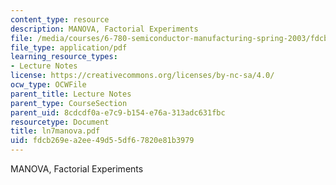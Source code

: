 ```yaml
---
content_type: resource
description: MANOVA, Factorial Experiments
file: /media/courses/6-780-semiconductor-manufacturing-spring-2003/fdcb269ea2ee49d55df67820e81b3979_ln7manova.pdf
file_type: application/pdf
learning_resource_types:
- Lecture Notes
license: https://creativecommons.org/licenses/by-nc-sa/4.0/
ocw_type: OCWFile
parent_title: Lecture Notes
parent_type: CourseSection
parent_uid: 8cdcdf0a-e7c9-b154-e76a-313adc631fbc
resourcetype: Document
title: ln7manova.pdf
uid: fdcb269e-a2ee-49d5-5df6-7820e81b3979
---
```

MANOVA, Factorial Experiments